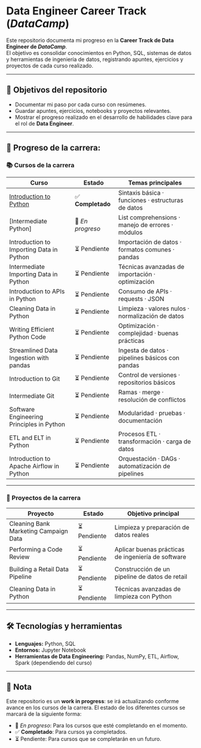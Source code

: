 # Data Engineer Career Track (*DataCamp*)

Este repositorio documenta mi progreso en la **Career Track de Data Engineer de *DataCamp***.  
El objetivo es consolidar conocimientos en Python, SQL, sistemas de datos y herramientas de ingeniería de datos, registrando apuntes, ejercicios y proyectos de cada curso realizado.

---

## 📌 Objetivos del repositorio
- Documentar mi paso por cada curso con resúmenes.
- Guardar apuntes, ejercicios, notebooks y proyectos relevantes.
- Mostrar el progreso realizado en el desarrollo de habilidades clave para el rol de **Data Engineer**.

---

## 🔄 Progreso de la carrera:

### 📚 Cursos de la carrera

| Curso |     Estado     | Temas principales |
|---------------------------------------------|---------|---------------------------------------------------|
| [Introduction to Python](https://github.com/hichamsergi/DataCamp/tree/main/Introduction%20to%20Python)                      | ✅ **Completado** | Sintaxis básica · funciones · estructuras de datos |
| [Intermediate Python]                         | 🔄 *En progreso* | List comprehensions · manejo de errores · módulos  |
| Introduction to Importing Data in Python    | ⏳ Pendiente | Importación de datos · formatos comunes · pandas   |
| Intermediate Importing Data in Python       | ⏳ Pendiente | Técnicas avanzadas de importación · optimización   |
| Introduction to APIs in Python              | ⏳ Pendiente | Consumo de APIs · requests · JSON                  |
| Cleaning Data in Python                     | ⏳ Pendiente | Limpieza · valores nulos · normalización de datos  |
| Writing Efficient Python Code               | ⏳ Pendiente | Optimización · complejidad · buenas prácticas      |
| Streamlined Data Ingestion with pandas      | ⏳ Pendiente | Ingesta de datos · pipelines básicos con pandas    |
| Introduction to Git                         | ⏳ Pendiente | Control de versiones · repositorios básicos        |
| Intermediate Git                            | ⏳ Pendiente | Ramas · merge · resolución de conflictos           |
| Software Engineering Principles in Python   | ⏳ Pendiente | Modularidad · pruebas · documentación              |
| ETL and ELT in Python                       | ⏳ Pendiente | Procesos ETL · transformación · carga de datos     |
| Introduction to Apache Airflow in Python    | ⏳ Pendiente | Orquestación · DAGs · automatización de pipelines  |

---

### 📂 Proyectos de la carrera

| Proyecto                                    | Estado | Objetivo principal |
|---------------------------------------------|---------|---------------------------------------------|
| Cleaning Bank Marketing Campaign Data       | ⏳ Pendiente | Limpieza y preparación de datos reales       |
| Performing a Code Review                    | ⏳ Pendiente | Aplicar buenas prácticas de ingeniería de software |
| Building a Retail Data Pipeline             | ⏳ Pendiente | Construcción de un pipeline de datos de retail |
| Cleaning Data in Python                     | ⏳ Pendiente | Técnicas avanzadas de limpieza con Python    |

---

## 🛠️ Tecnologías y herramientas
- **Lenguajes:** Python, SQL
- **Entornos:** Jupyter Notebook
- **Herramientas de Data Engineering:** Pandas, NumPy, ETL, Airflow, Spark (dependiendo del curso)

---

## 📌 Nota
Este repositorio es un **work in progress**: se irá actualizando conforme avance en los cursos de la carrera. 
El estado de los diferentes cursos se marcará de la siguiente forma:
- 🔄 *En progreso*: Para los cursos que esté completando en el momento.
- ✅ **Completado**: Para cursos ya completados. 
- ⏳ Pendiente: Para cursos que se completarán en un futuro.
